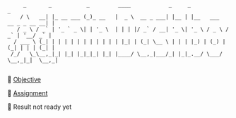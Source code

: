 ```
     _       _           _         ____            _     _                         _ 
    / \   __| |_ __ ___ (_)_ __   |  _ \  __ _ ___| |__ | |__   ___   __ _ _ __ __| |
   / _ \ / _` | '_ ` _ \| | '_ \  | | | |/ _` / __| '_ \| '_ \ / _ \ / _` | '__/ _` |
  / ___ \ (_| | | | | | | | | | | | |_| | (_| \__ \ | | | |_) | (_) | (_| | | | (_| |
 /_/   \_\__,_|_| |_| |_|_|_| |_| |____/ \__,_|___/_| |_|_.__/ \___/ \__,_|_|  \__,_|
                                                                                    
```

🎯 [Objective](https://cdn.statically.io/gh/TheOdinProject/curriculum/43cc6ab69fdfbef40d431a65677d2144668930ac/intermediate_html_css/grid/project_admin_dashboard/imgs/dashboard-project.png)

📝 [Assignment](https://www.theodinproject.com/lessons/node-path-intermediate-html-and-css-admin-dashboard)

🦕 Result not ready yet